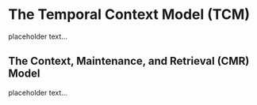 # The Temporal Context Model (TCM)

placeholder text...

## The Context, Maintenance, and Retrieval (CMR) Model

placeholder text...